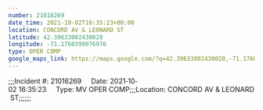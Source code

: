 ```yaml
---
number: 21016269
date_time: 2021-10-02T16:35:23+00:00
location: CONCORD AV & LEONARD ST
latitude: 42.39633002430028
longitude: -71.1760399076976
type: OPER COMP
google_maps_link: https://maps.google.com/?q=42.39633002430028,-71.1760399076976
---
```


;;;Incident #: 21016269     Date: 2021‐10‐02 16:35:23     Type: MV OPER COMP;;;Location: CONCORD AV & LEONARD ST;;;;;;
